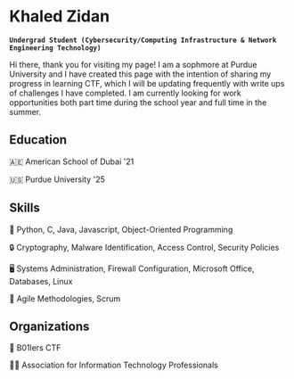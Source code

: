 # Khaled Zidan
**`Undergrad Student (Cybersecurity/Computing Infrastructure & Network Engineering Technology)`**

Hi there, thank you for visiting my page! I am a sophmore at Purdue University and I have created this page with the intention of sharing my progress in learning CTF, which I will be updating frequently with write ups of challenges I have completed. I am currently looking for work opportunities both part time during the school year and full time in the summer. 
## Education
:united_arab_emirates:  American School of Dubai '21

:us: Purdue University '25

## Skills
:toolbox: Python, C, Java, Javascript, Object-Oriented Programming

:lock:	Cryptography, Malware Identification, Access Control, Security Policies

:desktop_computer:	Systems Administration, Firewall Configuration, Microsoft Office, Databases, Linux

:busts_in_silhouette: Agile Methodologies, Scrum

## Organizations
:triangular_flag_on_post: B01lers CTF

:technologist: Association for Information Technology Professionals

<!--
**kzidan/kzidan** is a ✨ _special_ ✨ repository because its `README.md` (this file) appears on your GitHub profile.

Here are some ideas to get you started:

- 🔭 I’m currently working on ...
- 🌱 I’m currently learning ...
- 👯 I’m looking to collaborate on ...
- 🤔 I’m looking for help with ...
- 💬 Ask me about ...
- 📫 How to reach me: ...
- 😄 Pronouns: ...
- ⚡ Fun fact: ...
-->

